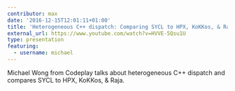 ```yaml
---
contributor: max
date: '2016-12-15T12:01:11+01:00'
title: 'Heterogeneous C++ dispatch: Comparing SYCL to HPX, KoKKos, & Raja'
external_url: https://www.youtube.com/watch?v=HVVE-5Qsu1U
type: presentation
featuring:
  - username: michael
---
```


Michael Wong from Codeplay talks about heterogeneous C++ dispatch and compares SYCL to HPX, KoKKos, & Raja.
